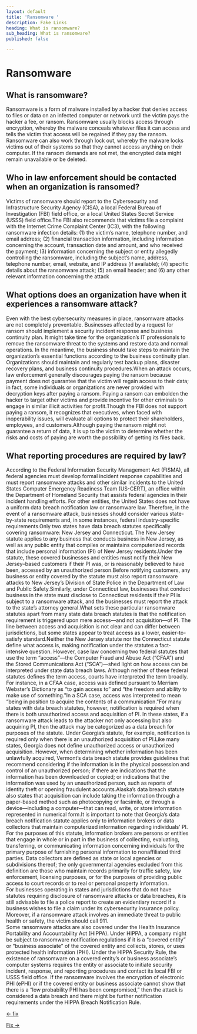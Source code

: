 ```yaml
---
layout: default
title: 'Ransomware '
description: Fake Links
heading: What is ransomware?
sub_heading: What is ransomware?
published: false

---
```

# Ransomware

## What is ransomware?

Ransomware is a form of malware installed by a hacker that denies access to files or data on an infected computer or network until the victim pays the hacker a fee, or ransom.  Ransomware usually blocks access through encryption, whereby the malware conceals whatever files it can access and tells the victim that access will be regained if they pay the ransom. Ransomware can also work through lock out, whereby the malware locks victims out of their systems so that they cannot access anything on their computer. If the ransom demands are not met, the encrypted data might remain unavailable or be deleted.

## Who in law enforcement should be contacted when an organization is ransomed?

Victims of ransomware should report to the Cybersecurity and Infrastructure Security Agency (CISA), a local Federal Bureau of Investigation (FBI) field office, or a local United States Secret Service (USSS) field office.The FBI also recommends that victims file a complaint with the Internet Crime Complaint Center (IC3), with the following ransomware infection details: (1) the victim’s name, telephone number, and email address; (2) financial transaction information, including information concerning the account, transaction date and amount, and who received the payment; (3) information concerning the subject or entity allegedly controlling the ransomware, including the subject’s name, address, telephone number, email, website, and IP address (if available); (4) specific details about the ransomware attack; (5) an email header; and (6) any other relevant information concerning the attack

## What options does an organization have when it experiences a ransomware attack? 
Even with the best cybersecurity measures in place, ransomware attacks are not completely preventable. Businesses affected by a request for ransom should implement a security incident response and business continuity plan. It might take time for the organization’s IT professionals to remove the ransomware threat to the systems and restore data and normal operations. In the meantime, the business should take steps to maintain the organization’s essential functions according to the business continuity plan. Organizations should maintain and regularly test backup plans, disaster recovery plans, and business continuity procedures.When an attack occurs, law enforcement generally discourages paying the ransom because payment does not guarantee that the victim will regain access to their data; in fact, some individuals or organizations are never provided with decryption keys after paying a ransom. Paying a ransom can embolden the hacker to target other victims and provide incentive for other criminals to engage in similar illicit activities for profit.Though the FBI does not support paying a ransom, it recognizes that executives, when faced with inoperability issues, will evaluate all options to protect their shareholders, employees, and customers.Although paying the ransom might not guarantee a return of data, it is up to the victim to determine whether the risks and costs of paying are worth the possibility of getting its files back.

## What reporting procedures are required by law? 
According to the Federal Information Security Management Act (FISMA), all federal agencies must develop formal incident response capabilities and must report ransomware attacks and other similar incidents to the United States Computer Emergency Readiness Team (US-CERT), an office within the Department of Homeland Security that assists federal agencies in their incident handling efforts.  For other entities, the United States does not have a uniform data breach notification law or ransomware law. Therefore, in the event of a ransomware attack, businesses should consider various state-by-state requirements and, in some instances, federal industry-specific requirements.Only two states have data breach statutes specifically covering ransomware: New Jersey and Connecticut. The New Jersey statute applies to any business that conducts business in New Jersey, as well as any public entity that compiles or maintains computerized records that include personal information (PI) of New Jersey residents.Under the statute, these covered businesses and entities must notify their New Jersey–based customers if their PI was, or is reasonably believed to have been, accessed by an unauthorized person.Before notifying customers, any business or entity covered by the statute must also report ransomware attacks to New Jersey’s Division of State Police in the Department of Law and Public Safety.Similarly, under Connecticut law, businesses that conduct business in the state must disclose to Connecticut residents if their PI is subject to a ransomware attack, and the businesses must report the attack to the state’s attorney general.What sets these particular ransomware statutes apart from many state data breach statutes is that the notification requirement is triggered upon mere access—and not acquisition—of PI. The line between access and acquisition is not clear and can differ between jurisdictions, but some states appear to treat access as a lower, easier-to-satisfy standard.Neither the New Jersey statute nor the Connecticut statute define what access is, making notification under the statutes a fact-intensive question. However, case law concerning two federal statutes that use the term “access”—the Computer Fraud and Abuse Act (“CFAA”) and the Stored Communications Act (“SCA”)—shed light on how access can be interpreted under state data breach laws. Although neither of these federal statutes defines the term access, courts have interpreted the term broadly. For instance, in a CFAA case, access was defined pursuant to Merriam Webster’s Dictionary as “to gain access to” and “the freedom and ability to make use of something."In a SCA case, access was interpreted to mean “being in position to acquire the contents of a communication."For many states with data breach statutes, however, notification is required when there is both unauthorized access and acquisition of PI. In these states, if a ransomware attack leads to the attacker not only accessing but also acquiring PI, then the attack may be categorized as a data breach for purposes of the statute. Under Georgia’s statute, for example, notification is required only when there is an unauthorized acquisition of PI.Like many states, Georgia does not define unauthorized access or unauthorized acquisition. However, when determining whether information has been unlawfully acquired, Vermont’s data breach statute provides guidelines that recommend considering if the information is in the physical possession and control of an unauthorized person; if there are indications that the information has been downloaded or copied; or indications that the information was used by an unauthorized person, such as reports of identity theft or opening fraudulent accounts.Alaska’s data breach statute also states that acquisition can include taking the information through a paper-based method such as photocopying or facsimile, or through a device—including a computer—that can read, write, or store information represented in numerical form.It is important to note that Georgia’s data breach notification statute applies only to information brokers or data collectors that maintain computerized information regarding individuals’ PI. For the purposes of this statute, information brokers are persons or entities that engage in whole or in part in the business of collecting, evaluating, transferring, or communicating information concerning individuals for the primary purpose of furnishing personal information to nonaffiliated third parties.  Data collectors are defined as state or local agencies or subdivisions thereof; the only governmental agencies excluded from this definition are those who maintain records primarily for traffic safety, law enforcement, licensing purposes, or for the purposes of providing public access to court records or to real or personal property information.  
For businesses operating in states and jurisdictions that do not have statutes requiring disclosure of ransomware attacks or data breaches, it is still advisable to file a police report to create an evidentiary record if a business wishes to file a claim under its cybersecurity insurance policy. Moreover, if a ransomware attack involves an immediate threat to public health or safety, the victim should call 911.  
Some ransomware attacks are also covered under the Health Insurance Portability and Accountability Act (HIPPA). Under HIPPA, a company might be subject to ransomware notification regulations if it is a “covered entity” or “business associate” of the covered entity and collects, stores, or uses protected health information (PHI).  Under the HIPPA Security Rule, the existence of ransomware on a covered entity’s or business associate’s computer systems requires the entity or associate  to initiate security incident, response, and reporting procedures and contact its local FBI or USSS field office.  If the ransomware involves the encryption of electronic PHI (ePHI) or if the covered entity or business associate cannot show that there is a “low probability PHI has been compromised,” then the attack is considered a data breach and there might be further notification requirements under the HIPPA Breach Notification Rule. 



[← fix ](./fake_domains.html "Fake Domains")

[Fix  →](./fake_emails.html "Fake Emails")